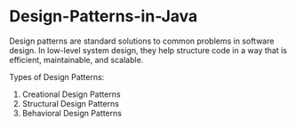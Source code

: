 # Design-Patterns-in-Java
Design patterns are standard solutions to common problems in software design. In low-level system design, they help structure code in a way that is efficient, maintainable, and scalable.

Types of Design Patterns:
1. Creational Design Patterns
2. Structural Design Patterns
3. Behavioral Design Patterns
